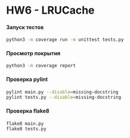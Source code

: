 # HW6 - LRUCache

#### Запуск тестов
```bash
python3 -m coverage run -m unittest tests.py
```

#### Просмотр покрытия
```bash
python3 -m coverage report
```

#### Проверка pylint
```bash
pylint main.py --disable=missing-docstring
pylint tests.py --disable=missing-docstring
```

#### Проверка flake8
```bash
flake8 main.py
flake8 tests.py
```